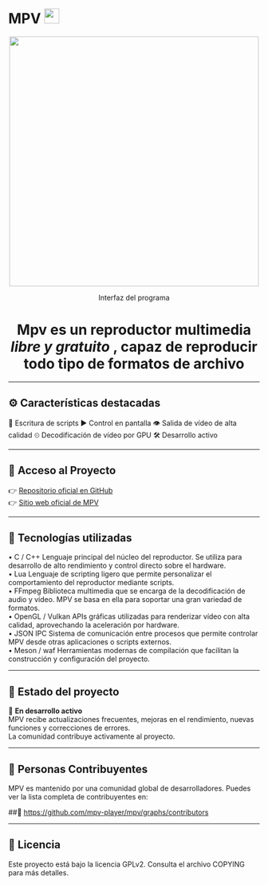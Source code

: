 # MPV <img width="30" height="30" alt="mpv-logo-128-0baae5aa" src="https://github.com/user-attachments/assets/74db9dd8-6544-454b-8522-efb5d00518eb" />


<p align="center">
  <img src="https://github.com/user-attachments/assets/98e4e695-064b-4ae4-8be2-ac02788b1df4" width="500"/>
</p>

<p align="center">Interfaz del programa</p>


<h1 align="center"> Mpv es un reproductor multimedia <i>libre y gratuito </i>, capaz de reproducir todo tipo de formatos de archivo</h1>

---
## ⚙️ Características destacadas
📝 Escritura de scripts
▶️ Control en pantalla
👁️ Salida de vídeo de alta calidad
⏲ Decodificación de vídeo por GPU
🛠️ Desarrollo activo

---
## 🔗 Acceso al Proyecto

👉 [Repositorio oficial en GitHub](https://github.com/mpv-player/mpv)  <br>
👉 [Sitio web oficial de MPV](https://mpv.io)


---
## 🧪 Tecnologías utilizadas <br>
• C / C++ Lenguaje principal del núcleo del reproductor. Se utiliza para desarrollo de alto rendimiento y control directo sobre el hardware.
<br>
• Lua Lenguaje de scripting ligero que permite personalizar el comportamiento del reproductor mediante scripts.
<br>
• FFmpeg Biblioteca multimedia que se encarga de la decodificación de audio y vídeo. MPV se basa en ella para soportar una gran variedad de formatos.
<br>
• OpenGL / Vulkan APIs gráficas utilizadas para renderizar vídeo con alta calidad, aprovechando la aceleración por hardware.
<br>
• JSON IPC Sistema de comunicación entre procesos que permite controlar MPV desde otras aplicaciones o scripts externos.
<br>
• Meson / waf Herramientas modernas de compilación que facilitan la construcción y configuración del proyecto.

---
## 🚧 Estado del proyecto

🔄 **En desarrollo activo**  
MPV recibe actualizaciones frecuentes, mejoras en el rendimiento, nuevas funciones y correcciones de errores.  
La comunidad contribuye activamente al proyecto.

---

 ## 🤝 Personas Contribuyentes <br>
MPV es mantenido por una comunidad global de desarrolladores. Puedes ver la lista completa de contribuyentes en:

##🔗 https://github.com/mpv-player/mpv/graphs/contributors

---

## 📄 Licencia
Este proyecto está bajo la licencia GPLv2. Consulta el archivo COPYING para más detalles.
